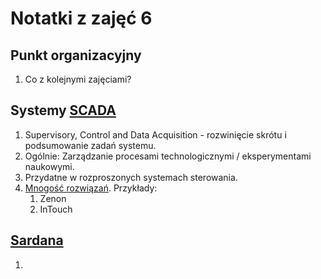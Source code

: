 Notatki z zajęć 6
=================

Punkt organizacyjny
-------------------
1. Co z kolejnymi zajęciami?

Systemy [SCADA](https://en.wikipedia.org/wiki/SCADA)
-------------
1. Supervisory, Control and Data Acquisition - rozwinięcie skrótu i podsumowanie zadań systemu.
2. Ogólnie: Zarządzanie procesami technologicznymi / eksperymentami naukowymi.
3. Przydatne w rozproszonych systemach sterowania. 
4. [Mnogość rozwiązań](http://automatykaonline.pl/Artykuly/Komputery-i-HMI/Wybor-systemu-SCADA-czym-sie-kierowac). Przykłady:
    1. Zenon
    2. InTouch

[Sardana](http://sardana-controls.org/en/latest/)
---------
1. 